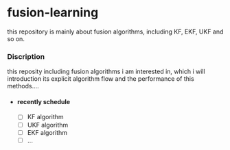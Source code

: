 # fusion-learning
this repository is mainly about fusion algorithms,  including KF, EKF, UKF and so on.

### Discription

this reposity including fusion algorithms i am interested in, which i will introduction its explicit algorithm flow and the performance of this methods.... 

* #### recently schedule

  - [ ] KF algorithm
  - [ ] UKF algorithm
  - [ ] EKF algorithm
  - [ ] ...